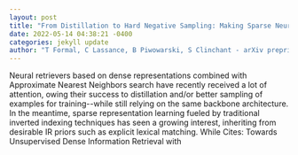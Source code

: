```yaml
--- 
layout: post 
title: "From Distillation to Hard Negative Sampling: Making Sparse Neural IR Models More Effective" 
date: 2022-05-14 04:38:21 -0400 
categories: jekyll update 
author: "T Formal, C Lassance, B Piwowarski, S Clinchant - arXiv preprint arXiv:2205.04733, 2022" 
--- 
```

Neural retrievers based on dense representations combined with Approximate Nearest Neighbors search have recently received a lot of attention, owing their success to distillation and/or better sampling of examples for training--while still relying on the same backbone architecture. In the meantime, sparse representation learning fueled by traditional inverted indexing techniques has seen a growing interest, inheriting from desirable IR priors such as explicit lexical matching. While Cites: Towards Unsupervised Dense Information Retrieval with